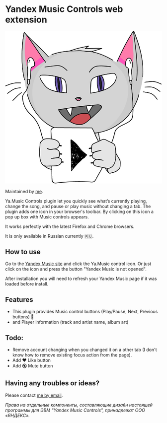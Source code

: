 # Yandex Music Controls web extension

![Music Controls logo](/images/logo-hd.png)

Maintained by [me](https://www.upwork.com/freelancers/~019842b9db9697a094).

Ya.Music Controls plugin let you quickly see what’s currently playing, change the song, and pause or play music without changing a tab.
The plugin adds one icon in your browser's toolbar. By clicking on this icon a pop up box with Music controls appears.

It works perfectly with the latest Firefox and Chrome browsers. 

It is only available in Russian currently :ru:.

## How to use
Go to the [Yandex Music site](https://music.yandex.ru/) and click the Ya.Music control icon. Or just click on the icon and press the button "Yandex Music is not opened".

After installation you will need to refresh your Yandex Music page if it was loaded before install.

## Features
* This plugin provides Music control buttons (Play/Pause, Next, Previous buttons) :musical_note:
* and Player information (track and artist name, album art)

## Todo:
* Remove account changing when you changed it on a other tab (I don't know how to remove existing focus action from the page).
* Add :heart: Like button
* Add :mute: Mute button 

## Having any troubles or ideas?
Please contact [me by email](mailto:kb@kernel-it.ru).

*Права на отдельные компоненты, составляющие дизайн настоящей программы для ЭВМ "Yandex Music Controls", принадлежат ООО «ЯНДЕКС».*